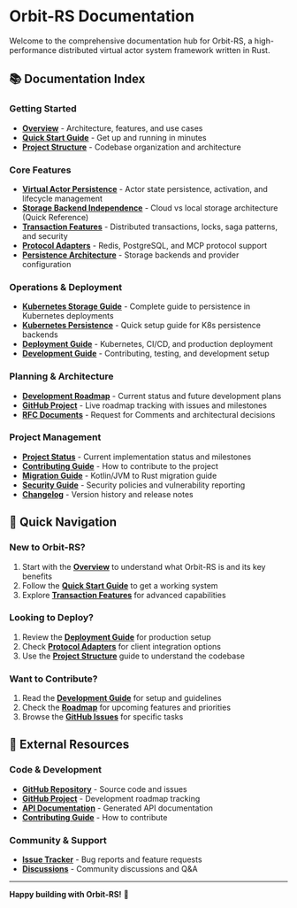 # Orbit-RS Documentation

Welcome to the comprehensive documentation hub for Orbit-RS, a high-performance distributed virtual actor system framework written in Rust.

## 📚 Documentation Index

### Getting Started
- **[Overview](OVERVIEW.md)** - Architecture, features, and use cases
- **[Quick Start Guide](QUICK_START.md)** - Get up and running in minutes
- **[Project Structure](PROJECT_STRUCTURE.md)** - Codebase organization and architecture

### Core Features
- **[Virtual Actor Persistence](VIRTUAL_ACTOR_PERSISTENCE.md)** - Actor state persistence, activation, and lifecycle management
- **[Storage Backend Independence](STORAGE_BACKEND_INDEPENDENCE.md)** - Cloud vs local storage architecture (Quick Reference)
- **[Transaction Features](features/TRANSACTION_FEATURES.md)** - Distributed transactions, locks, saga patterns, and security
- **[Protocol Adapters](protocols/PROTOCOL_ADAPTERS.md)** - Redis, PostgreSQL, and MCP protocol support
- **[Persistence Architecture](PERSISTENCE_ARCHITECTURE.md)** - Storage backends and provider configuration

### Operations & Deployment  
- **[Kubernetes Storage Guide](KUBERNETES_STORAGE_GUIDE.md)** - Complete guide to persistence in Kubernetes deployments
- **[Kubernetes Persistence](KUBERNETES_PERSISTENCE.md)** - Quick setup guide for K8s persistence backends
- **[Deployment Guide](deployment/DEPLOYMENT.md)** - Kubernetes, CI/CD, and production deployment
- **[Development Guide](development/DEVELOPMENT.md)** - Contributing, testing, and development setup

### Planning & Architecture
- **[Development Roadmap](ROADMAP.md)** - Current status and future development plans
- **[GitHub Project](https://github.com/orgs/TuringWorks/projects/1)** - Live roadmap tracking with issues and milestones
- **[RFC Documents](rfc/)** - Request for Comments and architectural decisions

### Project Management
- **[Project Status](PROJECT_STATUS.md)** - Current implementation status and milestones
- **[Contributing Guide](CONTRIBUTING.md)** - How to contribute to the project
- **[Migration Guide](MIGRATION_GUIDE.md)** - Kotlin/JVM to Rust migration guide
- **[Security Guide](SECURITY.md)** - Security policies and vulnerability reporting
- **[Changelog](CHANGELOG.md)** - Version history and release notes

## 🚀 Quick Navigation

### New to Orbit-RS?
1. Start with the **[Overview](OVERVIEW.md)** to understand what Orbit-RS is and its key benefits
2. Follow the **[Quick Start Guide](QUICK_START.md)** to get a working system
3. Explore **[Transaction Features](features/TRANSACTION_FEATURES.md)** for advanced capabilities

### Looking to Deploy?
1. Review the **[Deployment Guide](deployment/DEPLOYMENT.md)** for production setup
2. Check **[Protocol Adapters](protocols/PROTOCOL_ADAPTERS.md)** for client integration options
3. Use the **[Project Structure](PROJECT_STRUCTURE.md)** guide to understand the codebase

### Want to Contribute?
1. Read the **[Development Guide](development/DEVELOPMENT.md)** for setup and guidelines
2. Check the **[Roadmap](ROADMAP.md)** for upcoming features and priorities
3. Browse the **[GitHub Issues](https://github.com/TuringWorks/orbit-rs/issues)** for specific tasks

## 🔗 External Resources

### Code & Development
- **[GitHub Repository](https://github.com/TuringWorks/orbit-rs)** - Source code and issues
- **[GitHub Project](https://github.com/orgs/TuringWorks/projects/1)** - Development roadmap tracking
- **[API Documentation](https://docs.rs/orbit-rs)** - Generated API documentation
- **[Contributing Guide](https://github.com/TuringWorks/orbit-rs/blob/main/CONTRIBUTING.md)** - How to contribute

### Community & Support
- **[Issue Tracker](https://github.com/TuringWorks/orbit-rs/issues)** - Bug reports and feature requests
- **[Discussions](https://github.com/TuringWorks/orbit-rs/discussions)** - Community discussions and Q&A

---

**Happy building with Orbit-RS!** 🚀
